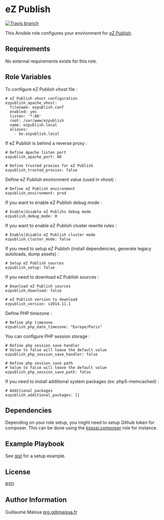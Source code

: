 eZ Publish
==========
[![Travis branch](https://img.shields.io/travis/GMaissa/ansible-role-ezpublish5/master.svg)](https://travis-ci.org/GMaissa/ansible-role-ezpublish5)

This Ansible role configures your environment for [eZ Publish](http://www.ez.no).


Requirements
------------

No external requirements exists for this role.


Role Variables
--------------

To configure eZ Publish vhost file :

    # eZ Publish vhost configuration
    ezpublish_apache_vhost:
      filename: ezpublish.conf
      enabled: yes
      listen: '*:80'
      root: /var/www/ezpublish
      name: ezpublish.local
      aliases:
        - bo.ezpublish.local

If eZ Publish is behind a reverse proxy :

    # Define Apache listen port
    ezpublish_apache_port: 80

    # Define trusted proxies for eZ Publish
    ezpublish_trusted_proxies: false

Define eZ Publish environment value (used in vhost) :

    # Define eZ Publish environment
    ezpublish_environment: prod

If you want to enable eZ Publish debug mode :

    # Enable|disable eZ Publihs debug mode
    ezpublish_debug_mode: 0

If you want to enable eZ Publish cluster rewrite rules :

    # Enable|disable eZ Publish cluster mode
    ezpublish_cluster_mode: false

If you need to setup eZ Publish (install dependencies, generate legacy autoloads, dump assets) :

    # Setup eZ Publish sources
    ezpublish_setup: false

If you need to download eZ Publish sources :

    # Download eZ Publish sources
    ezpublish_download: false

    # eZ Publish version to download
    ezpublish_version: v2014.11.1

Define PHP timezone :

    # Define php timezone
    ezpublish_php_date_timezone: "Europe/Paris"

You can configure PHP session storage :

    # Define php session save handler
    # Value to false will leave the default value
    ezpublish_php_session_save_handler: false

    # Define php session save path
    # Value to false will leave the default value
    ezpublish_php_session_save_path: false

If you need to install additional system packages (ex: php5-memcached) :

    # Additional packages
    ezpublish_additional_packages: []


Dependencies
------------

Depending on your role setup, you might need to setup Github token for composer. This can be done using the [kosssi.composer](https://galaxy.ansible.com/list#/roles/1119) role for instance.


Example Playbook
----------------

See [gist](https://gist.github.com/GMaissa/653a5110a6b4a4200d27) for a setup example.


License
-------

BSD


Author Information
------------------

Guillaume Maïssa <pro.g@maissa.fr>
